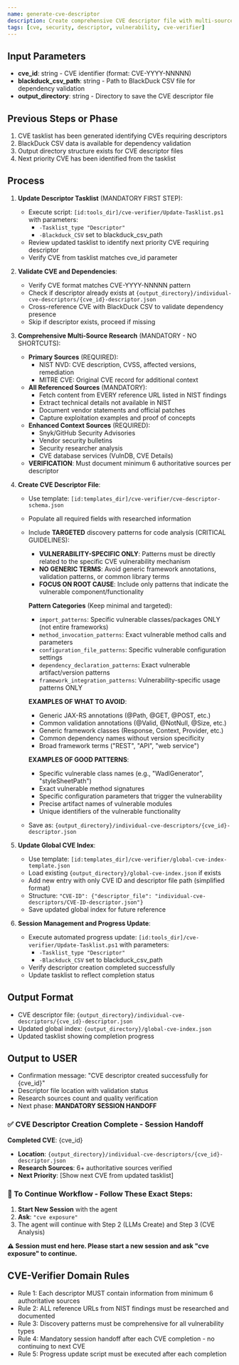 ```yaml
---
name: generate-cve-descriptor
description: Create comprehensive CVE descriptor file with multi-source research and discovery patterns
tags: [cve, security, descriptor, vulnerability, cve-verifier]
---
```


## Input Parameters
- **cve_id**: string - CVE identifier (format: CVE-YYYY-NNNNN)
- **blackduck_csv_path**: string - Path to BlackDuck CSV file for dependency validation
- **output_directory**: string - Directory to save the CVE descriptor file

## Previous Steps or Phase
1. CVE tasklist has been generated identifying CVEs requiring descriptors
2. BlackDuck CSV data is available for dependency validation
3. Output directory structure exists for CVE descriptor files
4. Next priority CVE has been identified from the tasklist

## Process

1. **Update Descriptor Tasklist** (MANDATORY FIRST STEP):
   - Execute script: `[id:tools_dir]/cve-verifier/Update-Tasklist.ps1` with parameters:
     - `-Tasklist_type "Descriptor"`
     - `-Blackduck_CSV` set to blackduck_csv_path
   - Review updated tasklist to identify next priority CVE requiring descriptor
   - Verify CVE from tasklist matches cve_id parameter

2. **Validate CVE and Dependencies**:
   - Verify CVE format matches CVE-YYYY-NNNNN pattern
   - Check if descriptor already exists at `{output_directory}/individual-cve-descriptors/{cve_id}-descriptor.json`
   - Cross-reference CVE with BlackDuck CSV to validate dependency presence
   - Skip if descriptor exists, proceed if missing

3. **Comprehensive Multi-Source Research** (MANDATORY - NO SHORTCUTS):
   - **Primary Sources** (REQUIRED):
     - NIST NVD: CVE description, CVSS, affected versions, remediation
     - MITRE CVE: Original CVE record for additional context
   - **All Referenced Sources** (MANDATORY):
     - Fetch content from EVERY reference URL listed in NIST findings
     - Extract technical details not available in NIST
     - Document vendor statements and official patches
     - Capture exploitation examples and proof of concepts
   - **Enhanced Context Sources** (REQUIRED):
     - Snyk/GitHub Security Advisories
     - Vendor security bulletins
     - Security researcher analysis
     - CVE database services (VulnDB, CVE Details)
   - **VERIFICATION**: Must document minimum 6 authoritative sources per descriptor

4. **Create CVE Descriptor File**:
   - Use template: `[id:templates_dir]/cve-verifier/cve-descriptor-schema.json`
   - Populate all required fields with researched information
   - Include **TARGETED** discovery patterns for code analysis (CRITICAL GUIDELINES):
     - **VULNERABILITY-SPECIFIC ONLY**: Patterns must be directly related to the specific CVE vulnerability mechanism
     - **NO GENERIC TERMS**: Avoid generic framework annotations, validation patterns, or common library terms
     - **FOCUS ON ROOT CAUSE**: Include only patterns that indicate the vulnerable component/functionality
     
     **Pattern Categories** (Keep minimal and targeted):
     - `import_patterns`: Specific vulnerable classes/packages ONLY (not entire frameworks)
     - `method_invocation_patterns`: Exact vulnerable method calls and parameters
     - `configuration_file_patterns`: Specific vulnerable configuration settings
     - `dependency_declaration_patterns`: Exact vulnerable artifact/version patterns
     - `framework_integration_patterns`: Vulnerability-specific usage patterns ONLY
     
     **EXAMPLES OF WHAT TO AVOID**:
     - Generic JAX-RS annotations (@Path, @GET, @POST, etc.)
     - Common validation annotations (@Valid, @NotNull, @Size, etc.)
     - Generic framework classes (Response, Context, Provider, etc.)
     - Common dependency names without version specificity
     - Broad framework terms ("REST", "API", "web service")
     
     **EXAMPLES OF GOOD PATTERNS**:
     - Specific vulnerable class names (e.g., "WadlGenerator", "styleSheetPath")
     - Exact vulnerable method signatures
     - Specific configuration parameters that trigger the vulnerability
     - Precise artifact names of vulnerable modules
     - Unique identifiers of the vulnerable functionality
   - Save as: `{output_directory}/individual-cve-descriptors/{cve_id}-descriptor.json`

5. **Update Global CVE Index**:
   - Use template: `[id:templates_dir]/cve-verifier/global-cve-index-template.json`
   - Load existing `{output_directory}/global-cve-index.json` if exists
   - Add new entry with only CVE ID and descriptor file path (simplified format)
   - Structure: `"CVE-ID": {"descriptor_file": "individual-cve-descriptors/CVE-ID-descriptor.json"}`
   - Save updated global index for future reference

6. **Session Management and Progress Update**:
   - Execute automated progress update: `[id:tools_dir]/cve-verifier/Update-Tasklist.ps1` with parameters:
     - `-Tasklist_type "Descriptor"`
     - `-Blackduck_CSV` set to blackduck_csv_path
   - Verify descriptor creation completed successfully
   - Update tasklist to reflect completion status

## Output Format
- CVE descriptor file: `{output_directory}/individual-cve-descriptors/{cve_id}-descriptor.json`
- Updated global index: `{output_directory}/global-cve-index.json`
- Updated tasklist showing completion progress

## Output to USER
- Confirmation message: "CVE descriptor created successfully for {cve_id}"
- Descriptor file location with validation status
- Research sources count and quality verification
- Next phase: **MANDATORY SESSION HANDOFF**

### ✅ CVE Descriptor Creation Complete - Session Handoff

**Completed CVE**: {cve_id}
- **Location**: `{output_directory}/individual-cve-descriptors/{cve_id}-descriptor.json`
- **Research Sources**: 6+ authoritative sources verified
- **Next Priority**: [Show next CVE from updated tasklist]

### 🔄 To Continue Workflow - Follow These Exact Steps:
1. **Start New Session** with the agent
2. **Ask**: `"cve exposure"`
3. The agent will continue with Step 2 (LLMs Create) and Step 3 (CVE Analysis)

**⚠️ Session must end here. Please start a new session and ask "cve exposure" to continue.**

## CVE-Verifier Domain Rules
- Rule 1: Each descriptor MUST contain information from minimum 6 authoritative sources
- Rule 2: ALL reference URLs from NIST findings must be researched and documented
- Rule 3: Discovery patterns must be comprehensive for all vulnerability types
- Rule 4: Mandatory session handoff after each CVE completion - no continuing to next CVE
- Rule 5: Progress update script must be executed after each completion
